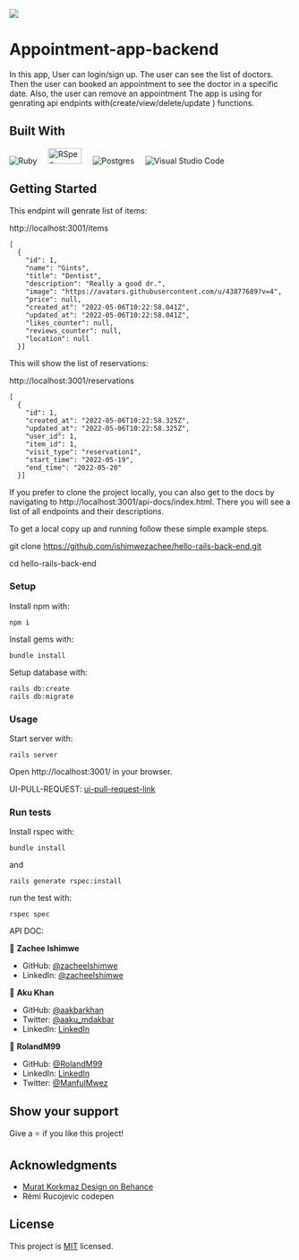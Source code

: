 ![](https://img.shields.io/badge/Microverse-blueviolet)

# Appointment-app-backend
In this app, User can login/sign up. The user can see the list of doctors.
Then the user can booked an appointment to see the doctor in a specific date.
Also, the user can remove an appointment
The app is using for genrating api endpints with(create/view/delete/update ) functions.

## Built With

![Ruby](https://img.shields.io/badge/ruby-%23CC342D.svg?style=for-the-badge&logo=ruby&logoColor=white) &nbsp; &nbsp; <img src="https://1ohvy81v7br01wtgnj4bf0ek-wpengine.netdna-ssl.com/wp-content/uploads/2019/01/rspec.jpg" height="28" width="60" alt="RSpec"> &nbsp; &nbsp; ![Postgres](https://img.shields.io/badge/postgres-%23316192.svg?style=for-the-badge&logo=postgresql&logoColor=white) &nbsp; &nbsp; ![Visual Studio Code](https://img.shields.io/badge/Visual%20Studio%20Code-0078d7.svg?style=for-the-badge&logo=visual-studio-code&logoColor=white)

## Getting Started

This endpint will genrate list of items:

http://localhost:3001/items

```
[
  {
    "id": 1,
    "name": "Gints",
    "title": "Dentist",
    "description": "Really a good dr.",
    "image": "https://avatars.githubusercontent.com/u/43877689?v=4",
    "price": null,
    "created_at": "2022-05-06T10:22:58.041Z",
    "updated_at": "2022-05-06T10:22:58.041Z",
    "likes_counter": null,
    "reviews_counter": null,
    "location": null
  }]

```
This will show the list of reservations:

http://localhost:3001/reservations
```
[
  {
    "id": 1,
    "created_at": "2022-05-06T10:22:58.325Z",
    "updated_at": "2022-05-06T10:22:58.325Z",
    "user_id": 1,
    "item_id": 1,
    "visit_type": "reservation1",
    "start_time": "2022-05-19",
    "end_time": "2022-05-20"
  }]
  ```

  If you prefer to clone the project locally, you can also get to the docs by navigating to http://localhost:3001/api-docs/index.html. There you will see a list of all endpoints and their descriptions.

To get a local copy up and running follow these simple example steps.



git clone https://github.com/ishimwezachee/hello-rails-back-end.git

cd hello-rails-back-end

### Setup




Install npm with:

```
npm i
```
Install gems with:

```
bundle install
```
Setup database with:

```
rails db:create
rails db:migrate

```
### Usage

Start server with:

```
rails server
```

Open http://localhost:3001/ in your browser.

UI-PULL-REQUEST: [ui-pull-request-link](https://github.com/ishimwezachee/Appointement-app-UI/pull/6)

### Run tests

Install rspec with:

```
bundle install
```

and

```
rails generate rspec:install
```

run the test with:

```
rspec spec
```
API DOC:




👤 **Zachee Ishimwe**

- GitHub: [@zacheeIshimwe](https://github.com/ishimwezachee)
- LinkedIn: [@zacheeIshimwe](https://www.linkedin.com/in/zachee-ishimwe-ab952a119/)

👤 **Aku Khan**

- GitHub: [@aakbarkhan](https://github.com/aakbarkhan)
- Twitter: [@aaku_mdakbar](https://twitter.com/aaku_mdakbar)
- LinkedIn: [LinkedIn](https://www.linkedin.com/in/akuu-khan/)

👤 **RolandM99**

- GitHub: [@RolandM99](https://github.com/RolandM99)
- LinkedIn: [LinkedIn](https://www.linkedin.com/in/roland-mweze/)
- Twitter: [@ManfulMwez](https://twitter.com/ManfulMwez)

## Show your support

Give a ⭐️ if you like this project!

## Acknowledgments 
- [Murat Korkmaz Design on Behance](https://www.behance.net/gallery/26425031/Vespa-Responsive-Redesign)
- Rémi Rucojevic codepen


## License

This project is [MIT](./MIT.md) licensed.




